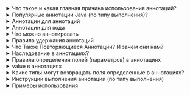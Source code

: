 <details><summary>Что такое и какая главная причина использования аннотаций?</summary>
    <p><b>Аннотация</b> - средство, позволяющее встраивать справочную информацию в исходные файлы.</p>
    <p>Эта информация может использоваться различными средствами на стадии разработки или развертывания программы.
        Например, аннотация может обрабатываться генераторами исходного кода
    </p>
    <ul>Функции аннотации
        <li>даёт дополнительную информацию для компилятора</li>
        <li>даёт информацию различным инструментам для генерации другого кода, конфигураций и т. д.</li>
        <li>может использоваться во время выполнения для получения данных через отражение (reflection)</li>
    </ul>
</details>

<details><summary>Популярные аннотации Java (по типу выполнения)?</summary>
    <ul>
        <li>Аннотации для аннотаций или мета-аннотациями</li>
        <li>Аннотации типов</li>
        <li>Аннотации для кода</li>
        <li>Нативные аннотации</li>
        <li>Аннотации, написанные программистом</li>
    </ul>
</details>

<details><summary>Аннотации для аннотаций</summary>
    <ul>
        <li><b>@Target</b> - указывает контекст, для которого применима аннотация
            <ul>
                <li><b>ElementType.ANNOTATION_TYPE</b> - применяется для определения другой аннотации</li>
                <li><b>ElementType.CONSTRUCTOR</b> - применяется для определения конструктора</li>
                <li><b>ElementType.FIELD</b> - применяется для определения поля, включая константы Enum</li>
                <li><b>ElementType.LOCAL_VARIABLE</b> - применяется для определения локальной переменной</li>
                <li><b>ElementType.METHOD</b> - применяется для определения метода</li>
                <li><b>ElementType.MODULE</b> - применяется для определения модуля (с Java 9)</li>
                <li><b>ElementType.PACKAGE</b> - применяется для определения пакета</li>
                <li><b>ElementType.PARAMETER</b> - применяется для определения параметра</li>
                <li><b>ElementType.TYPE</b> - применяется для определения класса, интерфейса (включая аннотируемый тип), Enum или record</li>
                <li><b>ElementType.TYPE_PARAMETER</b> - применяется для определения типа параметра (с Java 8)</li>
                <li><b>ElementType.TYPE_USE</b> - применяется для определения используемого типа (с Java 8)</li>
                <li><b>ElementType.RECORD_COMPONENT</b> - ассоциируется с records как компонент записи (с Java 14)</li>
            </ul>
        </li>
        <li><b>@Retention</b> - указывает, до какого шага во время компиляции аннотация будет доступна
            <ul>
                <li><b>RetentionPolicy.SOURCE</b> - аннотация сохраняется только в исходном файле и удаляется во время компиляции</li>
                <li><b>RetentionPolicy.CLASS</b> - аннотация сохраняется в файле .class во время компиляции, но недоступна во время выполнения через JVM</li>
                <li><b>RetentionPolicy.RUNTIME</b> - аннотация сохраняется в файле .class во время компиляции и доступна через JVM во время выполнения</li>
            </ul>
            <p>По умолчанию будет использована политика RetentionPolicy.CLASS</p>
        </li>
        <li><b>@Documented</b> - указывает, что аннотация должна быть задокументирована с помощью javadoc</li>
        <li><b>@Inherited</b> - позволяет реализовать наследование аннотаций родительского класса классом-наследником</li>
        <li><b>@Repeatable</b> - указывает, что аннотация может быть использована повторно в том же месте</li>
    </ul>
</details>

<details><summary>Аннотации для кода</summary>
    <ul>
        <li><b>@Override</b> - указывает, что метод переопределяет, объявленный в суперклассе или интерфейсе метод</li>
        <li><b>@Deprecated</b> - помечает код, как устаревший</li>
        <li><b>@SuppressWarnings</b> - отключает для аннотированного элемента предупреждения компилятора. Обратите внимание, что если необходимо отключить 
            несколько категорий предупреждений, их следует добавить в фигурные скобки, например @SuppressWarnings ({"unchecked", "cast"})
        </li>
        <li><b>@SafeVarargs</b> - отключает предупреждения для всех методов или конструкторов, принимающих в качестве параметра varargs</li>
        <li><b>@FunctionalInterface</b> - помечает интерфейсы, имеющие только один абстрактный метод (при этом они могут содержать любое 
            количество методов по умолчанию или статических)
        </li>
    </ul>
</details>

<details><summary>Что можно аннотировать</summary>
    <p>классы, методы, поля, параметры, константы перечисления, сами аннотации</p>
    <p>С помощью аннотации <b>@Target</b> мы указываем что будем помечать. Пример:<br>
        @Target(value=ElementType.METHOD)</p>
</details>

<details><summary>Правила удержания аннотаций</summary>
    <p>Правила удержания определяют момент, когда аннотация отбрасывается</p>
    <ul>Определены три правила, инкапсулированные в перечислении java.lang.annotation.RetentionPolicy:
        <li><b>SOURCE</b> - хранятся только в исходном файле и отбрасываются при компиляции</li>
        <li><b>CLASS</b> - сохраняются в файле с расширением .class во время компиляции</li>
        <li><b>RUNTIME</b> - сохраняются в файле с расширением .class во время компиляции и остаются доступными для 
            виртуальной машины JVM во время выполнения
        </li>
    </ul>
    <p>Правило удержания аннотации задается с помощью одной из встроенных аннотаций Java: @Retention</p>
</details>

<details><summary>Что Такое Повторяющиеся Аннотации? И зачем они нам?</summary>
    <p>Начиная с версии Java 8 появилась возможность повторного использования аннотации, с помощью аннотации <b>@Repeatable</b><br>
        Для этого в Repeatable  в поле Value надо указать аннотацию контейнер. Например есть аннотация Day которая будет использоваться повторно<br>
        и будет аннотация контейнер Days, у которой будет value типа Day[]. И тогда над аннотацией Day надо указать @Repaetable(Days.class)
    </p>
</details>

<details><summary>Наследование в аннотациях?</summary>
    <p>По умолчанию аннотации примененные к родительскому классу не будут доступны в наследуемом классе.
        для того чтоб они были доступны в классах наследниках, надо применить аннотацию <b>@Inherited</b>
    </p>
    <p>Аннотация, как класс или интерфейс представляется в системе ссылочным типом, она тоже компилируется в .class-файл.
        Вы можете создать переменную с типом, скажем, java.lang.Override. Но в отличие от других ссылочных типов, 
        объявление аннотации (@interface) не может иметь секций extends или implements. Это ограничение добавлено просто 
        чтобы не усложнять систему типов. В скомпилированном коде все типы-аннотации – это интерфейсы, унаследованные от Annotation
    </p>
</details>

<details><summary>Правила определения полей (параметров) в аннотациях</summary>
    <ul>
        <li>параметр описывается как функция (с круглыми скобками) но без фигурных скобок</li>
        <li>могут быть использованы только примитивы, String, Enum, тип аннотации</li>
        <li>Могут иметь стандартное значение которое задается после ключ. слова default</li>
        <li>Могут быть массивом</li>
    </ul>    
</details>

<details><summary>value в аннотациях</summary>
    <p>Если объявить атрибут с именем value, то его можно опускать при использовании</p>
</details>

<details><summary>Какие типы могут возвращать поля определенные в аннотациях?</summary>
    <ul>
        <li>примитивные типы данных</li>
        <li>String</li>
        <li>примитивные типы данных</li>
        <li>enum</li>
        <li>тип другой аннотации</li>
        <li>Class</li>
        <li>массив любого из вышеуказанного типа</li>
    </ul>
</details>

<details><summary>Инструкции выполнения аннотаций (по типу выполнения)</summary>
    <p>Мета-аннотация Retention позволяет определить жизненный цикл аннотации, т.е. будет она присутствовать только в 
        исходном коде, в скомпилированном файле, или она будет видна и в процессе выполнения... Выбор нужного типа 
        аннотации @Retention зависит от того, как будет использоваться данная аннотацию, например будет ли она 
        генерировать что-то из исходного кода, или в процессе выполнения к ней можно будет получить доступ с помощью 
        рефлексии. Для этого используется 3 типа: RetentionPolicy.SOURCE (доступна в исходном коде), 
        RetentionPolicy.CLASS(в скомпилированном классе), RetentionPolicy.RUNTIME(во время выполнения)
    </p>
    <p>что хочется сказать по поводу использования аннотаций, то их используют какие-то обработчики аннотаций, т.е. 
        системы или приложения, которые используют аннотированный код и выполняют различные действия в зависимости от 
        информации аннотаций, например: в случае встроенных аннотаций, которые поставляются из коробки со стандартной 
        Java, обработчиком является JVM... JUnit Обрабатывает методы помеченные своей аннотацией @Test, Spring fram. 
        элементы помечяенные своими аннотациями @Bean, @Autowired и тд
    </p>
</details>

<details><summary>Примеры использования</summary>
    <p><b>SOURCE:</b> когда нам надо сделать проверку, во время компиляции, на примере с аннотацией @Override которая 
        нам говорит, обрати внимание, ты плохо переопределил метод, например указав не все параметры метода или 
        другая кака-нибудь причина, типо такого метода нет в реализуемом тобой интерфейсе
    </p>
    <p><b>RUNTIME:</b> когда нам нужно произвести какие то монипуляции (сгенерировать код, получить данные) используя 
        рефлексию во время выполнения, чем пользуются фреймворки... вот Ломбок увидел свою аннотацию @Setter и 
        сгенерировал сеттеры для полей класса в которых они определены
    </p>
    <p><b>CLASS:</b> используется реже всего, но установлена как значение по умолчанию... используется для 
        парссеров/анализаторов/агентов байт кода, которые в свою очередь могут производить какие то действия, 
        но мы не хотим открывать доступ для рефлексии. В байткоде аннготация помеченная этой политикой будет 
        invisible, а для RUNTIME аннотации этот параметр будет visible
    </p>
</details>